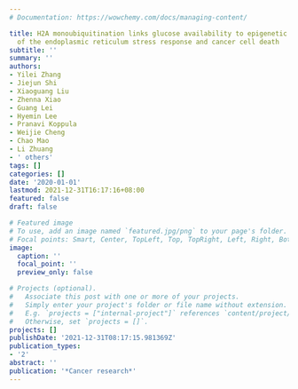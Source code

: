 ```yaml
---
# Documentation: https://wowchemy.com/docs/managing-content/

title: H2A monoubiquitination links glucose availability to epigenetic regulation
  of the endoplasmic reticulum stress response and cancer cell death
subtitle: ''
summary: ''
authors:
- Yilei Zhang
- Jiejun Shi
- Xiaoguang Liu
- Zhenna Xiao
- Guang Lei
- Hyemin Lee
- Pranavi Koppula
- Weijie Cheng
- Chao Mao
- Li Zhuang
- ' others'
tags: []
categories: []
date: '2020-01-01'
lastmod: 2021-12-31T16:17:16+08:00
featured: false
draft: false

# Featured image
# To use, add an image named `featured.jpg/png` to your page's folder.
# Focal points: Smart, Center, TopLeft, Top, TopRight, Left, Right, BottomLeft, Bottom, BottomRight.
image:
  caption: ''
  focal_point: ''
  preview_only: false

# Projects (optional).
#   Associate this post with one or more of your projects.
#   Simply enter your project's folder or file name without extension.
#   E.g. `projects = ["internal-project"]` references `content/project/deep-learning/index.md`.
#   Otherwise, set `projects = []`.
projects: []
publishDate: '2021-12-31T08:17:15.981369Z'
publication_types:
- '2'
abstract: ''
publication: '*Cancer research*'
---
```

